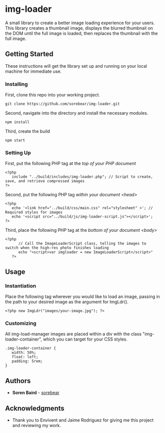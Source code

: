 # img-loader
A small library to create a better image loading experience for your users. This library creates a thumbnail image, displays the blurred thumbnail on the DOM until the full image is loaded, then replaces the thumbnail with the full image.


## Getting Started

These instructions will get the library set up and running on your local machine for immediate use.


### Installing

First, clone this repo into your working project. 

```
git clone https://github.com/sorebear/img-loader.git
```


Second, navigate into the directory and install the necessary modules.

```
npm install
```


Third, create the build

```
npm start
```

### Setting Up

First, put the following PHP tag at the *top of your PHP document*

```
<?php 
   include "../build/includes/img-loader.php"; // Script to create, save, and retrieve compressed images
?>
```


Second, put the following PHP tag *within your document \<head>*

```
<?php 
   echo '<link href="../build/css/main.css" rel="stylesheet" >'; // Required styles for images
   echo '<script src="../build/js/img-loader-script.js"></script>';
?>
```


Third, place the following PHP tag at the *bottom of your document \<body>*

```
<?php
      // Call the ImageLoaderScript class, telling the images to switch when the high-res photo finishes loading
      echo "<script>var imgloader = new ImageLoaderScript</script>"
   ?>
```


## Usage

### Instantiation

Place the following tag wherever you would like to load an image, passing in the path to your desired image as the argument for ImgLdr().

```
<?php new ImgLdr("images/your-image.jpg"); ?>
```


### Customizing

All img-load-manager images are placed within a div with the class "img-loader-container", which you can target for your CSS styles.

```
.img-loader-container {
   width: 50%;
   float: left;
   padding: 5rem;
}
```


## Authors

* **Soren Baird** - [sorebear](https://github.com/sorebear)


## Acknowledgments

* Thank you to Envivent and Jaime Rodriguez for giving me this project and reviewing my work. 
